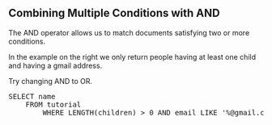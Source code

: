## Combining Multiple Conditions with AND

The AND operator allows us to match documents satisfying two or more conditions.

In the example on the right we only return people having at least one child and having a gmail address.

Try changing AND to OR.

<pre id="example">
SELECT name 
    FROM tutorial 
        WHERE LENGTH(children) > 0 AND email LIKE '%@gmail.com'
</pre>